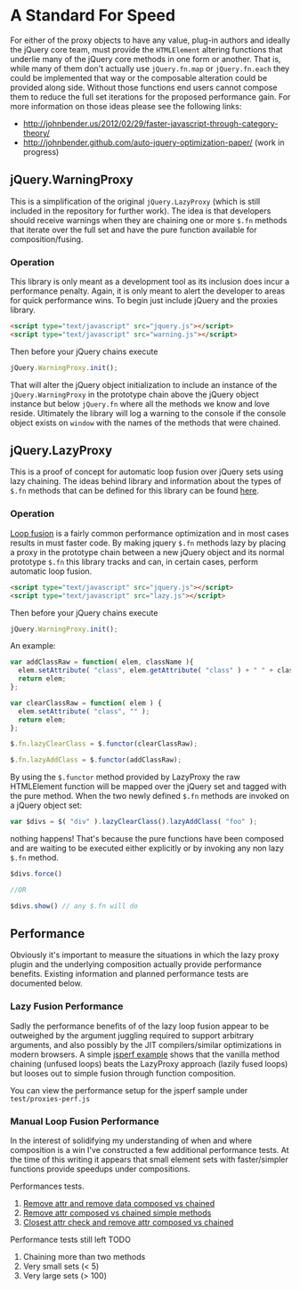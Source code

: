 # A Standard For Speed

For either of the proxy objects to have any value, plug-in authors and ideally the jQuery core team, must provide the `HTMLElement` altering functions that underlie many of the jQuery core methods in one form or another. That is, while many of them don't actually use `jQuery.fn.map` or `jQuery.fn.each` they could be implemented that way or the composable alteration could be provided along side. Without those functions end users cannot compose them to reduce the full set iterations for the proposed performance gain. For more information on those ideas please see the following links:

* http://johnbender.us/2012/02/29/faster-javascript-through-category-theory/
* http://johnbender.github.com/auto-jquery-optimization-paper/ (work in progress)

## jQuery.WarningProxy

This is a simplification of the original `jQuery.LazyProxy` (which is still included in the repository for further work). The idea is that developers should receive warnings when they are chaining one or more `$.fn` methods that iterate over the full set and have the pure function available for composition/fusing.

### Operation

This library is only meant as a development tool as its inclusion does incur a performance penalty. Again, it is only meant to alert the developer to areas for quick performance wins. To begin just include jQuery and the proxies library.

```html
<script type="text/javascript" src="jquery.js"></script>
<script type="text/javascript" src="warning.js"></script>
```

Then before your jQuery chains execute

```javascript
jQuery.WarningProxy.init();
```

That will alter the jQuery object initialization to include an instance of the `jQuery.WarningProxy` in the prototype chain above the jQuery object instance but below `jQuery.fn` where all the methods we know and love reside. Ultimately the library will log a warning to the console if the console object exists on `window` with the names of the methods that were chained.

## jQuery.LazyProxy

This is a proof of concept for automatic loop fusion over jQuery sets using lazy chaining. The ideas behind library and information about the types of `$.fn` methods that can be defined for this library can be found [here](http://johnbender.us/2012/02/29/faster-javascript-through-category-theory/).

### Operation

[Loop fusion](http://en.wikipedia.org/wiki/Loop_fusion) is a fairly common performance optimization and in most cases results in must faster code. By making jquery `$.fn` methods lazy by placing a proxy in the prototype chain between a new jQuery object and its normal prototype `$.fn` this library tracks and can, in certain cases, perform automatic loop fusion.

```html
<script type="text/javascript" src="jquery.js"></script>
<script type="text/javascript" src="lazy.js"></script>
```

Then before your jQuery chains execute

```javascript
jQuery.WarningProxy.init();
```

An example:

```javascript
var addClassRaw = function( elem, className ){
  elem.setAttribute( "class", elem.getAttribute( "class" ) + " " + className );
  return elem;
};

var clearClassRaw = function( elem ) {
  elem.setAttribute( "class", "" );
  return elem;
};

$.fn.lazyClearClass = $.functor(clearClassRaw);

$.fn.lazyAddClass = $.functor(addClassRaw);
```

By using the `$.functor` method provided by LazyProxy the raw HTMLElement function will be mapped over the jQuery set and tagged with the pure method. When the two newly defined `$.fn` methods are invoked on a jQuery object set:

```javascript
var $divs = $( "div" ).lazyClearClass().lazyAddClass( "foo" );
```

nothing happens! That's because the pure functions have been composed and are waiting to be executed either explicitly or by invoking any non lazy `$.fn` method.

```javascript
$divs.force()

//OR

$divs.show() // any $.fn will do
```

## Performance

Obviously it's important to measure the situations in which the lazy proxy plugin and the underlying composition actually provide performance benefits. Existing information and planned performance tests are documented below.

### Lazy Fusion Performance

Sadly the performance benefits of of the lazy loop fusion appear to be outweighed by the argument juggling required to support arbitrary arguments, and also possibly by the JIT compilers/similar optimizations in modern browsers. A simple [jsperf example](http://jsperf.com/lazy-loop-fusion-vs-traditional-method-chaning/5) shows that the vanilla method chaining (unfused loops) beats the LazyProxy approach (lazily fused loops) but looses out to simple fusion through function composition.

You can view the performance setup for the jsperf sample under `test/proxies-perf.js`

### Manual Loop Fusion Performance

In the interest of solidifying my understanding of when and where composition is a win I've constructed a few additional performance tests. At the time of this writing it appears that small element sets with faster/simpler functions provide speedups under compositions.

Performances tests.

1. [Remove attr and remove data composed vs chained](http://jsperf.com/remove-attr-and-remove-data-composed-vs-vanilla-chained)
2. [Remove attr composed vs chained simple methods](http://jsperf.com/remove-attr-composed-vs-chained-simple-methods)
3. [Closest attr check and remove attr composed vs chained](http://jsperf.com/closest-attr-check-and-remove-attr-composed-vs-chained)

Performance tests still left TODO

1. Chaining more than two methods
2. Very small sets (< 5)
3. Very large sets (> 100)
